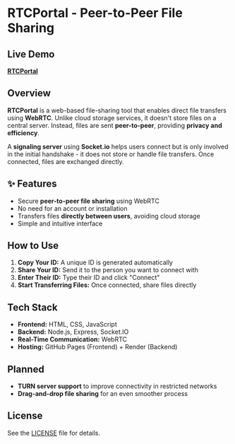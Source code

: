 # RTCPortal - Peer-to-Peer File Sharing

## Live Demo  
**[RTCPortal](https://dpxa.github.io/RTCPortal/)**

## Overview ##

**RTCPortal** is a web-based file-sharing tool that enables direct file transfers using **WebRTC**. Unlike cloud storage services, it doesn't store files on a central server. Instead, files are sent **peer-to-peer**, providing **privacy and efficiency**.  

A **signaling server** using **Socket.io** helps users connect but is only involved in the initial handshake - it does not store or handle file transfers. Once connected, files are exchanged directly.

## ✨ Features  
- Secure **peer-to-peer file sharing** using WebRTC  
- No need for an account or installation  
- Transfers files **directly between users**, avoiding cloud storage  
- Simple and intuitive interface  

## How to Use  
1. **Copy Your ID:** A unique ID is generated automatically  
2. **Share Your ID:** Send it to the person you want to connect with  
3. **Enter Their ID:** Type their ID and click "Connect"  
4. **Start Transferring Files:** Once connected, share files directly  

## Tech Stack  
- **Frontend:** HTML, CSS, JavaScript  
- **Backend:** Node.js, Express, Socket.IO  
- **Real-Time Communication:** WebRTC  
- **Hosting:** GitHub Pages (Frontend) + Render (Backend)  

## Planned
- **TURN server support** to improve connectivity in restricted networks
- **Drag-and-drop file sharing** for an even smoother process

## License  
See the [LICENSE](LICENSE) file for details.  
